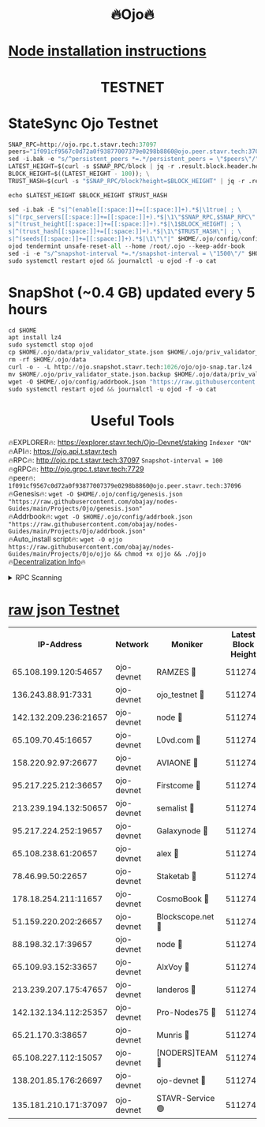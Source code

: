 <h1 align="center"> 🔥Ojo🔥</h1>

[Node installation instructions](https://github.com/obajay/nodes-Guides/tree/main/Projects/Ojo)
=

<h1 align="center"> TESTNET</h1>

# StateSync Ojo Testnet
```python
SNAP_RPC=http://ojo.rpc.t.stavr.tech:37097
peers="1f091cf9567c0d72a0f93877007379e0298b8860@ojo.peer.stavr.tech:37096"
sed -i.bak -e "s/^persistent_peers *=.*/persistent_peers = \"$peers\"/" $HOME/.ojo/config/config.toml
LATEST_HEIGHT=$(curl -s $SNAP_RPC/block | jq -r .result.block.header.height); \
BLOCK_HEIGHT=$((LATEST_HEIGHT - 100)); \
TRUST_HASH=$(curl -s "$SNAP_RPC/block?height=$BLOCK_HEIGHT" | jq -r .result.block_id.hash)

echo $LATEST_HEIGHT $BLOCK_HEIGHT $TRUST_HASH

sed -i.bak -E "s|^(enable[[:space:]]+=[[:space:]]+).*$|\1true| ; \
s|^(rpc_servers[[:space:]]+=[[:space:]]+).*$|\1\"$SNAP_RPC,$SNAP_RPC\"| ; \
s|^(trust_height[[:space:]]+=[[:space:]]+).*$|\1$BLOCK_HEIGHT| ; \
s|^(trust_hash[[:space:]]+=[[:space:]]+).*$|\1\"$TRUST_HASH\"| ; \
s|^(seeds[[:space:]]+=[[:space:]]+).*$|\1\"\"|" $HOME/.ojo/config/config.toml
ojod tendermint unsafe-reset-all --home /root/.ojo --keep-addr-book
sed -i -e "s/^snapshot-interval *=.*/snapshot-interval = \"1500\"/" $HOME/.ojo/config/app.toml
sudo systemctl restart ojod && journalctl -u ojod -f -o cat
```
# SnapShot (~0.4 GB) updated every 5 hours
```python
cd $HOME
apt install lz4
sudo systemctl stop ojod
cp $HOME/.ojo/data/priv_validator_state.json $HOME/.ojo/priv_validator_state.json.backup
rm -rf $HOME/.ojo/data
curl -o - -L http://ojo.snapshot.stavr.tech:1026/ojo/ojo-snap.tar.lz4 | lz4 -c -d - | tar -x -C $HOME/.ojo --strip-components 2
mv $HOME/.ojo/priv_validator_state.json.backup $HOME/.ojo/data/priv_validator_state.json
wget -O $HOME/.ojo/config/addrbook.json "https://raw.githubusercontent.com/obajay/nodes-Guides/main/Projects/Ojo/addrbook.json"
sudo systemctl restart ojod && journalctl -u ojod -f -o cat
```
 <h1 align="center"> Useful Tools</h1>

🔥EXPLORER🔥:        https://explorer.stavr.tech/Ojo-Devnet/staking        `Indexer "ON"` \
🔥API🔥:                     https://ojo.api.t.stavr.tech \
🔥RPC🔥:                    http://ojo.rpc.t.stavr.tech:37097              `Snapshot-interval = 100` \
🔥gRPC🔥:                  http://ojo.grpc.t.stavr.tech:7729 \
🔥peer🔥:                   `1f091cf9567c0d72a0f93877007379e0298b8860@ojo.peer.stavr.tech:37096` \
🔥Genesis🔥:    ```wget -O $HOME/.ojo/config/genesis.json "https://raw.githubusercontent.com/obajay/nodes-Guides/main/Projects/Ojo/genesis.json"``` \
🔥Addrbook🔥:    ```wget -O $HOME/.ojo/config/addrbook.json "https://raw.githubusercontent.com/obajay/nodes-Guides/main/Projects/Ojo/addrbook.json"``` \
🔥Auto_install script🔥: ```wget -O ojjo https://raw.githubusercontent.com/obajay/nodes-Guides/main/Projects/Ojo/ojjo && chmod +x ojjo && ./ojjo``` \
🔥[Decentralization Info](https://github.com/obajay/StateSync-snapshots/tree/main/Projects/Ojo/Decentralization)🔥



<details>
<summary>RPC Scanning</summary>

<h2 align="center"> We scan nodes in real time every 4 hours. And we provide the final result of RPC endpoints.
We cannot influence the operation of these nodes in any way. </h2>


```python
If Voting Power is higher than 0 --> then the Node is a validator of the network and may be subject to attack and be a potential threat to the chain.
```
```python
We marked such validators with a red symbol
```

</details>

[raw json Testnet](https://rpc-check.ojot.stavr.tech/ojot/rpc-ojot-result.json)
=


<table><tr><th>IP-Address</th><th>Network</th><th>Moniker</th><th>Latest Block Height</th><th>Earliest Block Height</th><th>Catching Up</th><th>Tx Index</th><th>Voting Power</th><th>Scan Time</th></tr><tr><td>65.108.199.120:54657</td><td>ojo-devnet</td><td>RAMZES 🔴</td><td>5112744</td><td>306156</td><td>False</td><td>on</td><td>15420</td><td>2024-01-24T13:44:12.337880397UTC</td></tr><tr><td>136.243.88.91:7331</td><td>ojo-devnet</td><td>ojo_testnet 🔴</td><td>5112745</td><td>308845</td><td>False</td><td>on</td><td>1000</td><td>2024-01-24T13:44:18.746284256UTC</td></tr><tr><td>142.132.209.236:21657</td><td>ojo-devnet</td><td>node 🔴</td><td>5112748</td><td>350001</td><td>False</td><td>on</td><td>1999</td><td>2024-01-24T13:44:34.292044147UTC</td></tr><tr><td>65.109.70.45:16657</td><td>ojo-devnet</td><td>L0vd.com 🔴</td><td>5112749</td><td>695918</td><td>False</td><td>off</td><td>998</td><td>2024-01-24T13:44:40.772061612UTC</td></tr><tr><td>158.220.92.97:26677</td><td>ojo-devnet</td><td>AVIAONE 🔴</td><td>5112747</td><td>2754001</td><td>False</td><td>on</td><td>19926</td><td>2024-01-24T13:44:29.286805835UTC</td></tr><tr><td>95.217.225.212:36657</td><td>ojo-devnet</td><td>Firstcome 🔴</td><td>5112745</td><td>2985946</td><td>False</td><td>on</td><td>13566</td><td>2024-01-24T13:44:18.507810440UTC</td></tr><tr><td>213.239.194.132:50657</td><td>ojo-devnet</td><td>semalist 🔴</td><td>5112744</td><td>3223522</td><td>False</td><td>on</td><td>21037</td><td>2024-01-24T13:44:12.688428918UTC</td></tr><tr><td>95.217.224.252:19657</td><td>ojo-devnet</td><td>Galaxynode 🔴</td><td>5112749</td><td>3685492</td><td>False</td><td>on</td><td>11888</td><td>2024-01-24T13:44:39.623925361UTC</td></tr><tr><td>65.108.238.61:20657</td><td>ojo-devnet</td><td>alex 🔴</td><td>5112744</td><td>4158001</td><td>False</td><td>on</td><td>11359</td><td>2024-01-24T13:44:09.851891906UTC</td></tr><tr><td>78.46.99.50:22657</td><td>ojo-devnet</td><td>Staketab 🔴</td><td>5112749</td><td>4254801</td><td>False</td><td>on</td><td>1276</td><td>2024-01-24T13:44:41.020239032UTC</td></tr><tr><td>178.18.254.211:11657</td><td>ojo-devnet</td><td>CosmoBook 🔴</td><td>5112748</td><td>4392001</td><td>False</td><td>off</td><td>1057</td><td>2024-01-24T13:44:34.658681727UTC</td></tr><tr><td>51.159.220.202:26657</td><td>ojo-devnet</td><td>Blockscope.net 🔴</td><td>5112743</td><td>4425001</td><td>False</td><td>on</td><td>1766</td><td>2024-01-24T13:44:09.539050240UTC</td></tr><tr><td>88.198.32.17:39657</td><td>ojo-devnet</td><td>node 🔴</td><td>5112748</td><td>4710001</td><td>False</td><td>on</td><td>88823</td><td>2024-01-24T13:44:34.945634798UTC</td></tr><tr><td>65.109.93.152:33657</td><td>ojo-devnet</td><td>AlxVoy 🔴</td><td>5112748</td><td>4943001</td><td>False</td><td>on</td><td>4491415</td><td>2024-01-24T13:44:33.988407166UTC</td></tr><tr><td>213.239.207.175:47657</td><td>ojo-devnet</td><td>landeros 🔴</td><td>5112747</td><td>4967924</td><td>False</td><td>off</td><td>11083</td><td>2024-01-24T13:44:29.504624463UTC</td></tr><tr><td>142.132.134.112:25357</td><td>ojo-devnet</td><td>Pro-Nodes75 🔴</td><td>5112745</td><td>5012745</td><td>False</td><td>on</td><td>24651</td><td>2024-01-24T13:44:15.770068485UTC</td></tr><tr><td>65.21.170.3:38657</td><td>ojo-devnet</td><td>Munris 🔴</td><td>5112745</td><td>5012745</td><td>False</td><td>off</td><td>20123</td><td>2024-01-24T13:44:18.178918916UTC</td></tr><tr><td>65.108.227.112:15057</td><td>ojo-devnet</td><td>[NODERS]TEAM 🔴</td><td>5112749</td><td>5012749</td><td>False</td><td>off</td><td>9999</td><td>2024-01-24T13:44:40.072935894UTC</td></tr><tr><td>138.201.85.176:26697</td><td>ojo-devnet</td><td>ojo-devnet 🔴</td><td>5112749</td><td>5012749</td><td>False</td><td>on</td><td>1000024000</td><td>2024-01-24T13:44:40.433280363UTC</td></tr><tr><td>135.181.210.171:37097</td><td>ojo-devnet</td><td>STAVR-Service 🟢</td><td>5112744</td><td>5111101</td><td>False</td><td>on</td><td>0</td><td>2024-01-24T13:44:13.391999379UTC</td></tr></table>
